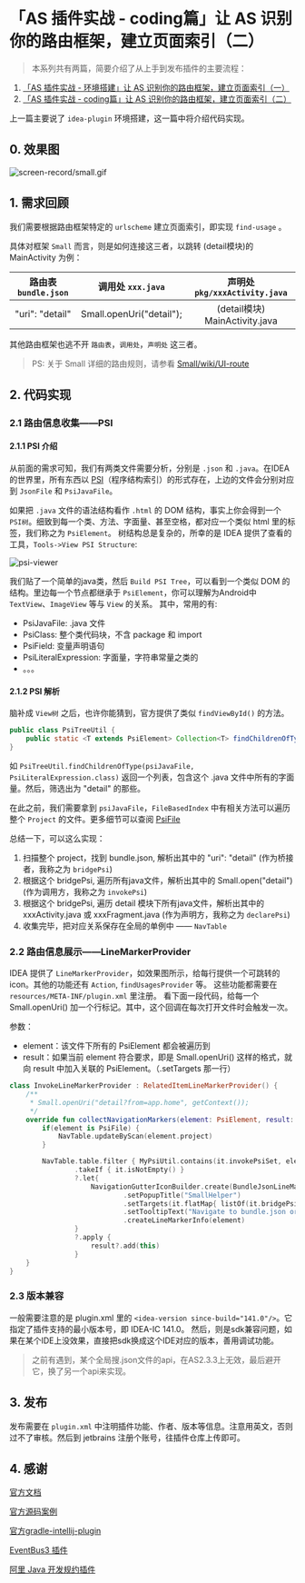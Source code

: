 # 「AS 插件实战 - coding篇」让 AS 识别你的路由框架，建立页面索引（二）
>本系列共有两篇，简要介绍了从上手到发布插件的主要流程：
 1. [「AS 插件实战 - 环境搭建」让 AS 识别你的路由框架，建立页面索引（一）][env-setup]
 2. [「AS 插件实战 - coding篇」让 AS 识别你的路由框架，建立页面索引（二）][coding]

 上一篇主要说了 `idea-plugin` 环境搭建，这一篇中将介绍代码实现。

## 0. 效果图
 ![screen-record/small.gif]

## 1. 需求回顾
我们需要根据路由框架特定的 `urlscheme` 建立页面索引，即实现 `find-usage` 。

具体对框架 `Small` 而言，则是如何连接这三者，以跳转 (detail模块)的 MainActivity 为例：

|路由表 `bundle.json` | 调用处 `xxx.java` | 声明处 `pkg/xxxActivity.java` |
|:----:|:----:|:----:|
|"uri": "detail" | Small.openUri("detail"); | (detail模块) MainActivity.java |
其他路由框架也逃不开 `路由表`，`调用处`，`声明处` 这三者。

> PS: 关于 Small 详细的路由规则，请参看 [Small/wiki/UI-route]

## 2. 代码实现
### 2.1 路由信息收集——PSI
#### 2.1.1 PSI 介绍
从前面的需求可知，我们有两类文件需要分析，分别是 `.json` 和 `.java`。在IDEA的世界里，所有东西以 [PSI]（程序结构索引）的形式存在，上边的文件会分别对应到 `JsonFile` 和 `PsiJavaFile`。

如果把 `.java` 文件的语法结构看作 `.html` 的 DOM 结构，事实上你会得到一个 `PSI树`。细致到每一个类、方法、字面量、甚至空格，都对应一个类似 html 里的标签，我们称之为 `PsiElement`。
树结构总是复杂的，所幸的是 IDEA 提供了查看的工具，`Tools->View PSI Structure`:

![psi-viewer]

我们贴了一个简单的java类，然后 `Build PSI Tree`，可以看到一个类似 DOM 的结构。里边每一个节点都继承于 `PsiElement`，你可以理解为Android中 `TextView`、`ImageView` 等与 `View` 的关系。
其中，常用的有:

 - PsiJavaFile: .java 文件
 - PsiClass: 整个类代码块，不含 package 和 import
 - PsiField: 变量声明语句
 - PsiLiteralExpression: 字面量，字符串常量之类的
 - 。。。

#### 2.1.2 PSI 解析
脑补成 `View树` 之后，也许你能猜到，官方提供了类似 `findViewById()` 的方法。
```java
public class PsiTreeUtil {
    public static <T extends PsiElement> Collection<T> findChildrenOfType(PsiElement root, Class<? extends T> targetClass){...}
}
```
如 `PsiTreeUtil.findChildrenOfType(psiJavaFile, PsiLiteralExpression.class)` 返回一个列表，包含这个 .java 文件中所有的字面量。然后，筛选出为 "detail" 的那些。

在此之前，我们需要拿到 `psiJavaFile`，`FileBasedIndex` 中有相关方法可以遍历整个 `Project` 的文件。更多细节可以查阅 [PsiFile]

总结一下，可以这么实现：
  1. 扫描整个 project，找到 bundle.json, 解析出其中的 "uri": "detail" (作为桥接者，我称之为 `bridgePsi`)
  2. 根据这个 bridgePsi, 遍历所有java文件，解析出其中的 Small.open("detail") (作为调用方，我称之为 `invokePsi`)
  3. 根据这个 bridgePsi, 遍历 detail 模块下所有java文件，解析出其中的 xxxActivity.java 或 xxxFragment.java (作为声明方，我称之为 `declarePsi`)
  4. 收集完毕，把对应关系保存在全局的单例中 —— `NavTable`

### 2.2 路由信息展示——LineMarkerProvider
IDEA 提供了 `LineMarkerProvider`，如效果图所示，给每行提供一个可跳转的 icon。其他的功能还有 `Action`, `findUsagesProvider` 等。
这些功能都需要在 `resources/META-INF/plugin.xml` 里注册。
看下面一段代码，给每一个 Small.openUri() 加一个行标记。其中，这个回调在每次打开文件时会触发一次。

参数：
  - element：该文件下所有的 PsiElement 都会被遍历到
  - result：如果当前 element 符合要求，即是 Small.openUri() 这样的格式，就向 result 中加入关联的 PsiElement。（.setTargets 那一行）
```kotlin
class InvokeLineMarkerProvider : RelatedItemLineMarkerProvider() {
    /**
     * Small.openUri("detail?from=app.home", getContext());
     */
    override fun collectNavigationMarkers(element: PsiElement, result: MutableCollection<in RelatedItemLineMarkerInfo<*>>?) {
        if(element is PsiFile) {
            NavTable.updateByScan(element.project)
        }

        NavTable.table.filter { MyPsiUtil.contains(it.invokePsiSet, element) }
                .takeIf { it.isNotEmpty() }
                ?.let{
                    NavigationGutterIconBuilder.create(BundleJsonLineMarkerProvider.ICON)
                            .setPopupTitle("SmallHelper")
                            .setTargets(it.flatMap{ listOf(it.bridgePsi).plus(it.declarePsiSet) })
                            .setTooltipText("Navigate to bundle.json or declaration")
                            .createLineMarkerInfo(element)
                }
                ?.apply {
                    result?.add(this)
                }
    }
}
```

### 2.3 版本兼容
一般需要注意的是 plugin.xml 里的 `<idea-version since-build="141.0"/>`。它指定了插件支持的最小版本号，即 IDEA-IC 141.0。
然后，则是sdk兼容问题，如果在某个IDE上没效果，直接把sdk换成这个IDE对应的版本，善用调试功能。

>之前有遇到，某个全局搜.json文件的api，在AS2.3.3上无效，最后避开它，换了另一个api来实现。

## 3. 发布
发布需要在 `plugin.xml` 中注明插件功能、作者、版本等信息。注意用英文，否则过不了审核。然后到 jetbrains 注册个账号，往插件仓库上传即可。

## 4. 感谢
[官方文档](http://www.jetbrains.org/intellij/sdk/docs/welcome.html)

[官方源码案例](https://github.com/JetBrains/intellij-sdk-docs/tree/master/code_samples/simple_language_plugin)

[官方gradle-intellij-plugin](https://github.com/JetBrains/gradle-intellij-plugin)

[EventBus3 插件](https://github.com/likfe/eventbus3-intellij-plugin)

[阿里 Java 开发规约插件](https://github.com/alibaba/p3c)

[env-setup]: https://github.com/fashare2015/SmallHelper-IDEA-Plugin/blob/master/learning-to-develop-plugin/env-setup.md
[coding]: https://github.com/fashare2015/SmallHelper-IDEA-Plugin/blob/master/learning-to-develop-plugin/coding-and-publish.md
[screen-record/small.gif]: https://github.com/fashare2015/SmallHelper-IDEA-Plugin/raw/master/screen-record/small.gif
[Small/wiki/UI-route]: https://github.com/wequick/Small/wiki/UI-route
[PSI]: http://www.jetbrains.org/intellij/sdk/docs/basics/architectural_overview/psi.html
[psi-viewer]: https://github.com/fashare2015/SmallHelper-IDEA-Plugin/raw/master/screen-record/psi-viewer.png
[PsiFile]: http://www.jetbrains.org/intellij/sdk/docs/basics/architectural_overview/psi_files.html

